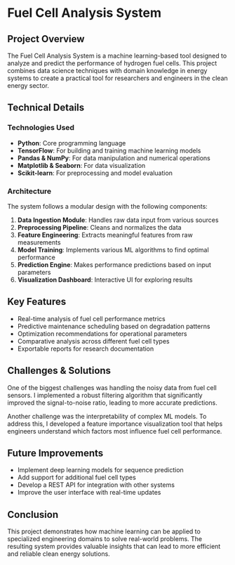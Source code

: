 # Fuel Cell Analysis System

## Project Overview

The Fuel Cell Analysis System is a machine learning-based tool designed to analyze and predict the performance of hydrogen fuel cells. This project combines data science techniques with domain knowledge in energy systems to create a practical tool for researchers and engineers in the clean energy sector.

## Technical Details

### Technologies Used

- **Python**: Core programming language
- **TensorFlow**: For building and training machine learning models
- **Pandas & NumPy**: For data manipulation and numerical operations
- **Matplotlib & Seaborn**: For data visualization
- **Scikit-learn**: For preprocessing and model evaluation

### Architecture

The system follows a modular design with the following components:

1. **Data Ingestion Module**: Handles raw data input from various sources
2. **Preprocessing Pipeline**: Cleans and normalizes the data
3. **Feature Engineering**: Extracts meaningful features from raw measurements
4. **Model Training**: Implements various ML algorithms to find optimal performance
5. **Prediction Engine**: Makes performance predictions based on input parameters
6. **Visualization Dashboard**: Interactive UI for exploring results

## Key Features

- Real-time analysis of fuel cell performance metrics
- Predictive maintenance scheduling based on degradation patterns
- Optimization recommendations for operational parameters
- Comparative analysis across different fuel cell types
- Exportable reports for research documentation

## Challenges & Solutions

One of the biggest challenges was handling the noisy data from fuel cell sensors. I implemented a robust filtering algorithm that significantly improved the signal-to-noise ratio, leading to more accurate predictions.

Another challenge was the interpretability of complex ML models. To address this, I developed a feature importance visualization tool that helps engineers understand which factors most influence fuel cell performance.

## Future Improvements

- Implement deep learning models for sequence prediction
- Add support for additional fuel cell types
- Develop a REST API for integration with other systems
- Improve the user interface with real-time updates

## Conclusion

This project demonstrates how machine learning can be applied to specialized engineering domains to solve real-world problems. The resulting system provides valuable insights that can lead to more efficient and reliable clean energy solutions. 